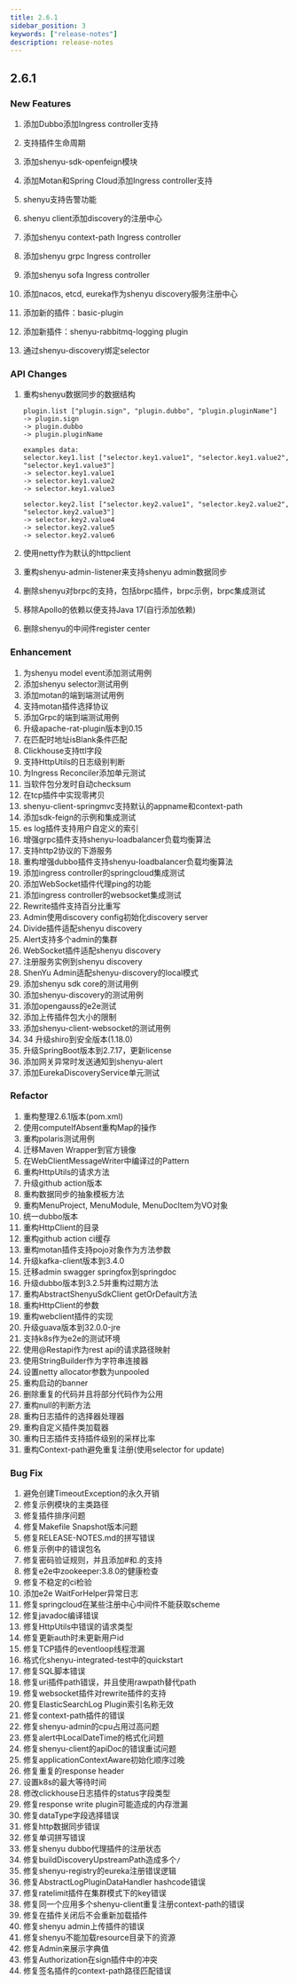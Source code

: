 ```yaml
---
title: 2.6.1
sidebar_position: 3
keywords: ["release-notes"]
description: release-notes
---
```


## 2.6.1

### New Features

1. 添加Dubbo添加Ingress controller支持

2. 支持插件生命周期

3. 添加shenyu-sdk-openfeign模块

4. 添加Motan和Spring Cloud添加Ingress controller支持

5. shenyu支持告警功能

6. shenyu client添加discovery的注册中心

7. 添加shenyu context-path Ingress controller

8. 添加shenyu grpc Ingress controller

9. 添加shenyu sofa Ingress controller

10. 添加nacos, etcd, eureka作为shenyu discovery服务注册中心

11. 添加新的插件：basic-plugin

12. 添加新插件：shenyu-rabbitmq-logging plugin

13. 通过shenyu-discovery绑定selector

### API Changes

1. 重构shenyu数据同步的数据结构

   ```
   plugin.list ["plugin.sign", "plugin.dubbo", "plugin.pluginName"]
   -> plugin.sign
   -> plugin.dubbo
   -> plugin.pluginName
   
   examples data:
   selector.key1.list ["selector.key1.value1", "selector.key1.value2", "selector.key1.value3"]
   -> selector.key1.value1
   -> selector.key1.value2
   -> selector.key1.value3
   
   selector.key2.list ["selector.key2.value1", "selector.key2.value2", "selector.key2.value3"]
   -> selector.key2.value4
   -> selector.key2.value5
   -> selector.key2.value6
   ```

2. 使用netty作为默认的httpclient

3. 重构shenyu-admin-listener来支持shenyu admin数据同步

4. 删除shenyu对brpc的支持，包括brpc插件，brpc示例，brpc集成测试

5. 移除Apollo的依赖以便支持Java 17(自行添加依赖)

6. 删除shenyu的中间件register center

### Enhancement

1. 为shenyu model event添加测试用例
2. 添加shenyu selector测试用例
3. 添加motan的端到端测试用例
4. 支持motan插件选择协议
5. 添加Grpc的端到端测试用例
6. 升级apache-rat-plugin版本到0.15
7. 在匹配时地址isBlank条件匹配
8. Clickhouse支持ttl字段
9. 支持HttpUtils的日志级别判断
10. 为Ingress Reconciler添加单元测试
11. 当软件包分发时自动checksum
12. 在tcp插件中实现零拷贝
13. shenyu-client-springmvc支持默认的appname和context-path
14. 添加sdk-feign的示例和集成测试
15. es log插件支持用户自定义的索引
16. 增强grpc插件支持shenyu-loadbalancer负载均衡算法
17. 支持http2协议的下游服务
18. 重构增强dubbo插件支持shenyu-loadbalancer负载均衡算法
19. 添加ingress controller的springcloud集成测试
20. 添加WebSocket插件代理ping的功能
21. 添加ingress controller的websocket集成测试
22. Rewrite插件支持百分比重写
23. Admin使用discovery config初始化discovery server
24. Divide插件适配shenyu discovery
25. Alert支持多个admin的集群
26. WebSocket插件适配shenyu discovery
27. 注册服务实例到shenyu discovery
28. ShenYu Admin适配shenyu-discovery的local模式
29. 添加shenyu sdk core的测试用例
30. 添加shenyu-discovery的测试用例
31. 添加opengauss的e2e测试
32. 添加上传插件包大小的限制
33. 添加shenyu-client-websocket的测试用例
34. 34 升级shiro到安全版本(1.18.0)
35. 升级SpringBoot版本到2.7.17，更新license
36. 添加网关异常时发送通知到shenyu-alert
37. 添加EurekaDiscoveryService单元测试

### Refactor

1. 重构整理2.6.1版本(pom.xml)
2. 使用computeIfAbsent重构Map的操作
3. 重构polaris测试用例
4. 迁移Maven Wrapper到官方镜像
5. 在WebClientMessageWriter中编译过的Pattern
6. 重构HttpUtils的请求方法
7. 升级github action版本
8. 重构数据同步的抽象模板方法
9. 重构MenuProject, MenuModule, MenuDocItem为VO对象
10. 统一dubbo版本
11. 重构HttpClient的目录
12. 重构github action ci缓存
13. 重构motan插件支持pojo对象作为方法参数
14. 升级kafka-client版本到3.4.0
15. 迁移admin swagger springfox到springdoc
16. 升级dubbo版本到3.2.5并重构过期方法
17. 重构AbstractShenyuSdkClient getOrDefault方法
18. 重构HttpClient的参数
19. 重构webclient插件的实现
20. 升级guava版本到32.0.0-jre
21. 支持k8s作为e2e的测试环境
22. 使用@Restapi作为rest api的请求路径映射
23. 使用StringBuilder作为字符串连接器
24. 设置netty allocator参数为unpooled
25. 重构启动的banner
26. 删除重复的代码并且将部分代码作为公用
27. 重构null的判断方法
28. 重构日志插件的选择器处理器
29. 重构自定义插件类加载器
30. 重构日志插件支持插件级别的采样比率
31. 重构Context-path避免重复注册(使用selector for update)

### Bug Fix

1. 避免创建TimeoutException的永久开销
2. 修复示例模块的主类路径
3. 修复插件排序问题
4. 修复Makefile Snapshot版本问题
5. 修复RELEASE-NOTES.md的拼写错误
6. 修复示例中的错误包名
7. 修复密码验证规则，并且添加#和.的支持
8. 修复e2e中zookeeper:3.8.0的健康检查
9. 修复不稳定的ci检验
10. 添加e2e WaitForHelper异常日志
11. 修复springcloud在某些注册中心中间件不能获取scheme
12. 修复javadoc编译错误
13. 修复HttpUtils中错误的请求类型
14. 修复更新auth时未更新用户id
15. 修复TCP插件的eventloop线程泄漏
16. 格式化shenyu-integrated-test中的quickstart
17. 修复SQL脚本错误
18. 修复uri插件path错误，并且使用rawpath替代path
19. 修复websocket插件对rewrite插件的支持
20. 修复ElasticSearchLog Plugin索引名称无效
21. 修复context-path插件的错误
22. 修复shenyu-admin的cpu占用过高问题
23. 修复alert中LocalDateTime的格式化问题
24. 修复shenyu-client的apiDoc的错误重试问题
25. 修复applicationContextAware初始化顺序过晚
26. 修复重复的response header
27. 设置k8s的最大等待时间
28. 修改clickhouse日志插件的status字段类型
29. 修复response write plugin可能造成的内存泄漏
30. 修复dataType字段选择错误
31. 修复http数据同步错误
32. 修复单词拼写错误
33. 修复shenyu dubbo代理插件的注册状态
34. 修复buildDiscoveryUpstreamPath造成多个`/`
35. 修复shenyu-registry的eureka注册错误逻辑
36. 修复AbstractLogPluginDataHandler hashcode错误
37. 修复ratelimit插件在集群模式下的key错误
38. 修复同一个应用多个shenyu-client重复注册context-path的错误
39. 修复在插件关闭后不会重新加载插件
40. 修复shenyu admin上传插件的错误
41. 修复shenyu不能加载resource目录下的资源
42. 修复Admin来展示字典值
43. 修复Authorization在sign插件中的冲突
44. 修复签名插件的context-path路径匹配错误
